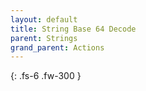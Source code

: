 ```yaml
---
layout: default
title: String Base 64 Decode
parent: Strings
grand_parent: Actions
---
```

{: .fs-6 .fw-300 }
